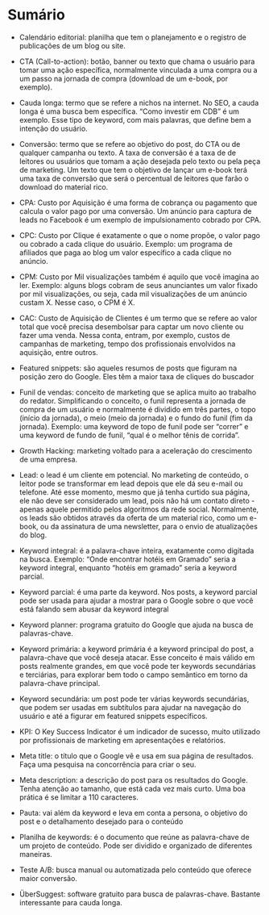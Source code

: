 # Sumário

- Calendário editorial: planilha que tem o
planejamento e o registro de publicações de
um blog ou site.

- CTA (Call-to-action): botão, banner ou texto
que chama o usuário para tomar uma ação
específica, normalmente vinculada a uma
compra ou a um passo na jornada de compra
(download de um e-book, por exemplo).

- Cauda longa: termo que se refere a nichos na
internet. No SEO, a cauda longa é uma busca
bem específica. “Como investir em CDB” é um
exemplo. Esse tipo de keyword, com mais
palavras, que define bem a intenção do usuário.

- Conversão: termo que se refere ao objetivo do
post, do CTA ou de qualquer campanha ou
texto. A taxa de conversão é a taxa de
de leitores ou usuários que tomam a ação
desejada pelo texto ou pela peça de marketing.
Um texto que tem o objetivo de lançar um
e-book terá uma taxa de conversão que será o
percentual de leitores que farão o download do
material rico.

- CPA: Custo por Aquisição é uma forma de
cobrança ou pagamento que calcula o valor
pago por uma conversão. Um anúncio para
captura de leads no Facebook é um exemplo de
impulsionamento cobrado por CPA.

- CPC: Custo por Clique é exatamente o que o
nome propõe, o valor pago ou cobrado a cada
clique do usuário. Exemplo: um programa de
afiliados que paga ao blog um valor específico a
cada clique no anúncio.

- CPM: Custo por Mil visualizações também é
aquilo que você imagina ao ler. Exemplo: alguns
blogs cobram de seus anunciantes um valor
fixado por mil visualizações, ou seja, cada mil
visualizações de um anúncio custam X. Nesse
caso, o CPM é X.

- CAC: Custo de Aquisição de Clientes é um
termo que se refere ao valor total que você
precisa desembolsar para captar um novo
cliente ou fazer uma venda. Nessa conta,
entram, por exemplo, custos de campanhas de
marketing, tempo dos profissionais envolvidos
na aquisição, entre outros.

- Featured snippets: são aqueles resumos de
posts que figuram na posição zero do Google.
Eles têm a maior taxa de cliques do buscador

- Funil de vendas: conceito de marketing que se
aplica muito ao trabalho do redator.
Simplificando o conceito, o funil representa a
jornada de compra de um usuário e
normalmente é dividido em três partes, o topo
(início da jornada), o meio (meio da jornada) e o
fundo do funil (fim da jornada). Exemplo: uma
keyword de topo de funil pode ser “correr” e
uma keyword de fundo de funil, “qual é o
melhor tênis de corrida”.

- Growth Hacking: marketing voltado para a
aceleração do crescimento de uma empresa. 

- Lead: o lead é um cliente em potencial. No
marketing de conteúdo, o leitor pode se transformar
em lead depois que ele dá seu e-mail ou
telefone. Até esse momento, mesmo que já
tenha curtido sua página, ele não deve ser
considerado um lead, pois não há um contato
direto - apenas aquele permitido pelos
algoritmos da rede social. Normalmente, os
leads são obtidos através da oferta de um
material rico, como um e-book, ou da assinatura
de uma newsletter, para o envio de atualizações
do blog.

- Keyword integral: é a palavra-chave inteira,
exatamente como digitada na busca. Exemplo:
“Onde encontrar hotéis em Gramado” seria a
keyword integral, enquanto “hotéis em
gramado” seria a keyword parcial.
- Keyword parcial: é uma parte da keyword.
Nos posts, a keyword parcial pode ser usada
para ajudar a mostrar para o Google sobre o
que você está falando sem abusar da keyword
integral

- Keyword planner: programa gratuito do
Google que ajuda na busca de palavras-chave.

- Keyword primária: a keyword primária é a
keyword principal do post, a palavra-chave que
você deseja atacar. Esse conceito é mais válido
em posts realmente grandes, em que você pode
ter keywords secundárias e terciárias, para
explorar bem todo o campo semântico em
torno da palavra-chave principal.

- Keyword secundária: um post pode ter várias
keywords secundárias, que podem ser usadas
em subtítulos para ajudar na navegação do
usuário e até a figurar em featured snippets
específicos.

- KPI: O Key Success Indicator é um indicador de
sucesso, muito utilizado por profissionais de
marketing em apresentações e relatórios.

- Meta title: o título que o Google vê e usa em
sua página de resultados. Faça uma pesquisa na
concorrência para criar o seu.

- Meta description: a descrição do post para os
resultados do Google. Tenha atenção ao
tamanho, que está cada vez mais curto. Uma
boa prática é se limitar a 110 caracteres.

- Pauta: vai além da keyword e leva em conta a
persona, o objetivo do post e o detalhamento
desejado para o conteúdo

- Planilha de keywords: é o documento que
reúne as palavra-chave de um projeto de
conteúdo. Pode ser dividido e organizado de
diferentes maneiras.

- Teste A/B: busca manual ou automatizada
pelo conteúdo que oferece maior conversão.

- ÜberSuggest: software gratuito para busca de
palavras-chave. Bastante interessante para
cauda longa.

